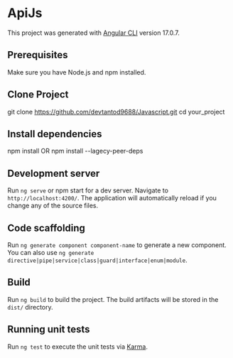 # ApiJs

This project was generated with [Angular CLI](https://github.com/angular/angular-cli) version 17.0.7.

## Prerequisites

Make sure you have Node.js and npm installed.

## Clone Project

git clone https://github.com/devtantod9688/Javascript.git
cd your_project

## Install dependencies

npm install OR npm install --lagecy-peer-deps

## Development server

Run `ng serve` or npm start for a dev server. Navigate to `http://localhost:4200/`. The application will automatically reload if you change any of the source files.

## Code scaffolding

Run `ng generate component component-name` to generate a new component. You can also use `ng generate directive|pipe|service|class|guard|interface|enum|module`.

## Build

Run `ng build` to build the project. The build artifacts will be stored in the `dist/` directory.

## Running unit tests

Run `ng test` to execute the unit tests via [Karma](https://karma-runner.github.io).